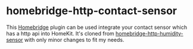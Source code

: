 # homebridge-http-contact-sensor

This [Homebridge](https://github.com/nfarina/homebridge) plugin can be used integrate your contact sensor which has a 
http api into HomeKit.
It's cloned from [homebridge-http-humidity-sensor](https://github.com/Supereg/homebridge-http-humidity-sensor) with only minor changes to fit my needs.